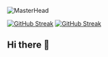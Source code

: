 ![MasterHead](https://wallpapercave.com/wp/wp6177681.jpg)


[![GitHub Streak](http://github-readme-streak-stats.herokuapp.com?user=Redolfi-DevilMayCry&theme=dracula&hide_border=true)](https://git.io/streak-stats)
<a href="https://git.io/streak-stats"><img src="http://github-readme-streak-stats.herokuapp.com?user=Redolfi-DevilMayCry&theme=dracula&hide_border=true" alt="GitHub Streak" /></a>









## Hi there 👋

<!--
**Redolfi-DevilMayCry/Redolfi-DevilMayCry** is a ✨ _special_ ✨ repository because its `README.md` (this file) appears on your GitHub profile.

Here are some ideas to get you started:

- 🔭 I’m currently working on ...
- 🌱 I’m currently learning ...
- 👯 I’m looking to collaborate on ...
- 🤔 I’m looking for help with ...
- 💬 Ask me about ...
- 📫 How to reach me: ...
- 😄 Pronouns: ...
- ⚡ Fun fact: ...
-->
